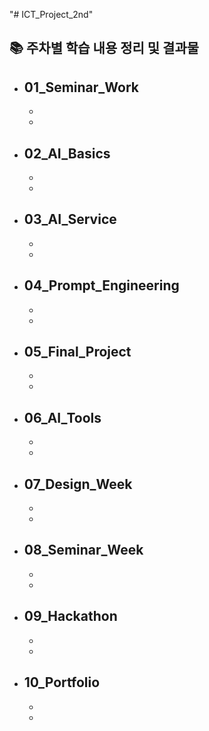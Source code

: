 "# ICT_Project_2nd" 

## 📚 주차별 학습 내용 정리 및 결과물

- **01_Seminar_Work**  
  - 
  - 
  - 

- **02_AI_Basics**  
  - 
  - 
  - 

- **03_AI_Service**  
  - 
  - 
  - 

- **04_Prompt_Engineering**  
  - 
  - 
  - 

- **05_Final_Project**  
  - 
  - 
  - 

- **06_AI_Tools**  
  - 
  - 
  - 

- **07_Design_Week**  
  - 
  - 
  - 

- **08_Seminar_Week**  
  - 
  - 
  - 

- **09_Hackathon**  
  - 
  - 
  - 

- **10_Portfolio**
  - 
  - 
  - 

